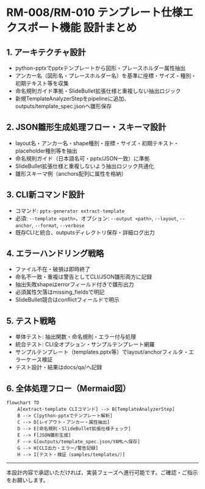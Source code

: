 # RM-008/RM-010 テンプレート仕様エクスポート機能 設計まとめ

## 1. アーキテクチャ設計
- python-pptxでpptxテンプレートから図形・プレースホルダー属性抽出
- アンカー名（図形名・プレースホルダー名）を基準に座標・サイズ・種別・初期テキスト等を収集
- 命名規則ガイド準拠・SlideBullet拡張仕様と重複しない抽出ロジック
- 新規TemplateAnalyzerStepをpipelineに追加、outputs/template_spec.jsonへ雛形保存

## 2. JSON雛形生成処理フロー・スキーマ設計
- layout名・アンカー名・shape種別・座標・サイズ・初期テキスト・placeholder種別等を抽出
- 命名規則ガイド（日本語名可・pptx/JSON一致）に準拠
- SlideBullet拡張仕様と重複しないよう抽出ロジック共通化
- 雛形スキーマ例（anchors配列に属性を格納）

## 3. CLI新コマンド設計
- コマンド: `pptx-generator extract-template`
- 必須: `--template <path>`、オプション: `--output <path>`, `--layout`, `--anchor`, `--format`, `--verbose`
- 既存CLIと統合、outputsディレクトリ保存・詳細ログ出力

## 4. エラーハンドリング戦略
- ファイル不在・破損は即時終了
- 命名不一致・重複は警告としてCLI/JSON雛形両方に記録
- 抽出失敗shapeはerrorフィールド付きで雛形出力
- 必須属性欠落はmissing_fieldsで明記
- SlideBullet競合はconflictフィールドで明示

## 5. テスト戦略
- 単体テスト: 抽出関数・命名規則・エラー付与処理
- 統合テスト: CLI全オプション・サンプルテンプレート網羅
- サンプルテンプレート（templates.pptx等）でlayout/anchorフィルタ・エラーケース検証
- テスト設計・結果はdocs/qa/へ記録

## 6. 全体処理フロー（Mermaid図）

```mermaid
flowchart TD
    A[extract-template CLIコマンド] --> B[TemplateAnalyzerStep]
    B --> C[python-pptxでテンプレート解析]
    C --> D[レイアウト・アンカー・属性抽出]
    D --> E[命名規則・SlideBullet拡張仕様チェック]
    E --> F[JSON雛形生成]
    F --> G[outputs/template_spec.json/YAMLへ保存]
    G --> H[CLI出力・エラー/警告記録]
    H --> I[テスト・検証（samples/templates/）]
```

---

本設計内容で承認いただければ、実装フェーズへ進行可能です。ご確認・ご指示をお願いします。
